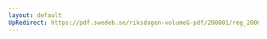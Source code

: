 ```yaml
---
layout: default
UpRedirect: https://pdf.swedeb.se/riksdagen-volumeG-pdf/200001/reg_200001/reg_200001_0247.pdf
---
```

